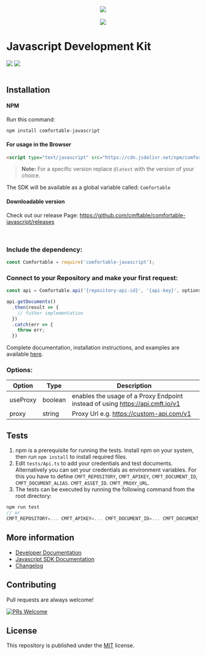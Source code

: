 <p align="center">
  <img src="https://images.cmft.io/987150097760522240/1006417412574285824/1006417412595257344/cmft-js-banner.png" />
  <br/><br/>
  <a href="https://slack-comfortable.herokuapp.com/"><img src="https://img.shields.io/badge/-Join%20Slack%20Community-67c0a1.svg?logo=slack" style="display:inline-block" /></a>
  <br/>
</p>


# Javascript Development Kit
<p>
<img src="https://travis-ci.org/cmftable/comfortable-javascript.svg?branch=master" />
<img src="https://img.shields.io/badge/License-MIT-blue.svg" />
<br/><br/>
</p>

## Installation
#### NPM
Run this command:

```sh
npm install comfortable-javascript
```

#### For usage in the Browser
```html
<script type="text/javascript" src="https://cdn.jsdelivr.net/npm/comfortable-javascript@latest/dist/comfortable.min.js"></script>
```
> **Note:** For a specific version replace ```@latest``` with the version of your choice.

The SDK will be available as a global variable called: ```Comfortable```

#### Downloadable version
Check out our release Page: https://github.com/cmftable/comfortable-javascript/releases

<br>

### Include the dependency:

```javascript
const Comfortable = require('comfortable-javascript');
```

### Connect to your Repository and make your first request:

```javascript
const api = Comfortable.api('{repository-api-id}', '{api-key}', options);

api.getDocuments()
  .then(result => {
    // futher implementation
  })
  .catch(err => {
    throw err;
  })
```
Complete documentation, installation instructions, and examples are available [here](https://docs.comfortable.io/sdks/javascript).

### Options:
| Option   | Type    | Description                                                                   |
|----------|---------|-------------------------------------------------------------------------------|
| useProxy | boolean | enables the usage of a Proxy Endpoint instead of using https://api.cmft.io/v1 |
| proxy    | string  | Proxy Url e.g. https://custom-api.com/v1                                      |

## Tests
 1. npm is a prerequisite for running the tests. Install npm on your system, then run ```npm install``` to install required files.
 2. Edit ```tests/Api.ts``` to add your credentials and test documents. Alternatively you can set your credentials as environment variables. For this you have to define `CMFT_REPOSITORY`, `CMFT_APIKEY`, `CMFT_DOCUMENT_ID`, `CMFT_DOCUMENT_ALIAS`. `CMFT_ASSET_ID`. `CMFT_PROXY_URL`.
 3. The tests can be executed by running the following command from the root directory:
 ```javascript
 npm run test
 // or
CMFT_REPOSITORY=... CMFT_APIKEY=... CMFT_DOCUMENT_ID=... CMFT_DOCUMENT_ALIAS=... CMFT_ASSET_ID=... CMFT_PROXY_URL=... npm run test
 ```

## More information
 - [Developer Documentation](https://docs.comfortable.io)
 - [Javascript SDK Documentation](https://docs.comfortable.io/sdks/javascript)
 - [Changelog](https://github.com/cmftable/comfortable-javascript/releases)

## Contributing
Pull requests are always welcome!
<br/>

[![PRs Welcome](https://img.shields.io/badge/PRs-welcome-brightgreen.svg?style=flat-square)](http://makeapullrequest.com)


## License
This repository is published under the [MIT](LICENSE) license.